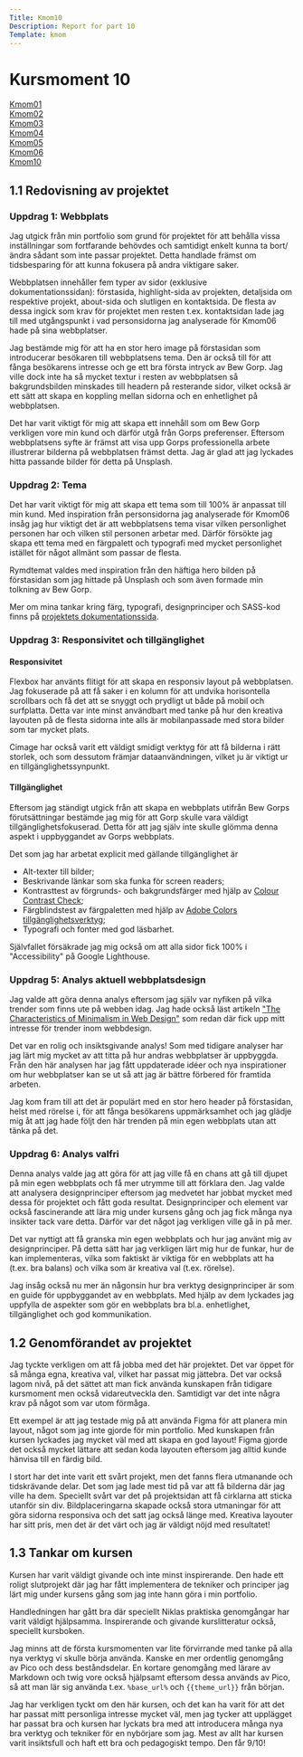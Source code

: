 ```yaml
---
Title: Kmom10
Description: Report for part 10
Template: kmom
---
```


Kursmoment 10
==================
<div class="sidebar">
    <p>
        <a href="%base_url%/report/kmom01">Kmom01</a></li><br>
        <a href="%base_url%/report/kmom02">Kmom02</a></li><br>
        <a href="%base_url%/report/kmom03">Kmom03</a></li><br>
        <a href="%base_url%/report/kmom04">Kmom04</a></li><br>
        <a href="%base_url%/report/kmom05">Kmom05</a></li><br>
        <a href="%base_url%/report/kmom06">Kmom06</a></li><br>
        <a href="%base_url%/report/kmom10"><u>Kmom10</u></a></li><br>
    </p>
</div>

<div class="content">
<h2>1.1 Redovisning av projektet</h2>
    <h3>Uppdrag 1: Webbplats</h3>
        <p>Jag utgick från min portfolio som grund för projektet för att behålla vissa inställningar som fortfarande behövdes och samtidigt enkelt kunna ta bort/ändra sådant som inte passar projektet. Detta handlade främst om tidsbesparing för att kunna fokusera på andra viktigare saker.</p>
        <p>Webbplatsen innehåller fem typer av sidor (exklusive dokumentationssidan): förstasida, highlight-sida av projekten, detaljsida om respektive projekt, about-sida och slutligen en kontaktsida. De flesta av dessa ingick som krav för projektet men resten t.ex. kontaktsidan lade jag till med utgångspunkt i vad personsidorna jag analyserade för Kmom06 hade på sina webbplatser.</p>
        <p>Jag bestämde mig för att ha en stor hero image på förstasidan som introducerar besökaren till webbplatsens tema. Den är också till för att fånga besökarens intresse och ge ett bra första intryck av Bew Gorp. Jag ville dock inte ha så mycket textur i resten av webbplatsen så bakgrundsbilden minskades till headern på resterande sidor, vilket också är ett sätt att skapa en koppling mellan sidorna och en enhetlighet på webbplatsen.</p>
        <p>Det har varit viktigt för mig att skapa ett innehåll som om Bew Gorp verkligen vore min kund och därför utgå från Gorps preferenser. Eftersom webbplatsens syfte är främst att visa upp Gorps professionella arbete illustrerar bilderna på webbplatsen främst detta. Jag är glad att jag lyckades hitta passande bilder för detta på Unsplash.</p>
    <h3>Uppdrag 2: Tema</h3>
        <p>Det har varit viktigt för mig att skapa ett tema som till 100% är anpassat till min kund. Med inspiration från personsidorna jag analyserade för Kmom06 insåg jag hur viktigt det är att webbplatsens tema visar vilken personlighet personen har och vilken stil personen arbetar med. Därför försökte jag skapa ett tema med en färgpalett och typografi med mycket personlighet istället för något allmänt som passar de flesta.</p>
        <p>Rymdtemat valdes med inspiration från den häftiga hero bilden på förstasidan som jag hittade på Unsplash och som även formade min tolkning av Bew Gorp.</p>
        <p>Mer om mina tankar kring färg, typografi, designprinciper och SASS-kod finns på <a href="http://www.student.bth.se/~jeph20/dbwebb-kurser/design/me/kmom10/doc" target="_blank">projektets dokumentationssida</a>.</p>
    <h3>Uppdrag 3: Responsivitet och tillgänglighet</h3>
        <h4>Responsivitet</h4>
            <p>Flexbox har använts flitigt för att skapa en responsiv layout på webbplatsen. Jag fokuserade på att få saker i en kolumn för att undvika horisontella scrollbars och få det att se snyggt och prydligt ut både på mobil och surfplatta. Detta var inte minst användbart med tanke på hur den kreativa layouten på de flesta sidorna inte alls är mobilanpassade med stora bilder som tar mycket plats.</p>
            <p>Cimage har också varit ett väldigt smidigt verktyg för att få bilderna i rätt storlek, och som dessutom främjar dataanvändningen, vilket ju är viktigt ur en tillgänglighetssynpunkt.</p>
        <h4>Tillgänglighet</h4>
            <p>Eftersom jag ständigt utgick från att skapa en webbplats utifrån Bew Gorps förutsättningar bestämde jag mig för att Gorp skulle vara väldigt tillgänglighetsfokuserad. Detta för att jag själv inte skulle glömma denna aspekt i uppbyggandet av Gorps webbplats.</p>
            <p>Det som jag har arbetat explicit med gällande tillgänglighet är 
                <ul>
                    <li>Alt-texter till bilder;</li> 
                    <li>Beskrivande länkar som ska funka för screen readers;</li>
                    <li>Kontrasttest av förgrunds- och bakgrundsfärger med hjälp av <a href="https://snook.ca/technical/colour_contrast/colour.html#fg=DAA806,bg=202122" target="_blank">Colour Contrast Check</a>; </li>
                    <li>Färgblindstest av färgpaletten med hjälp av <a href="https://color.adobe.com/sv/create/color-accessibility" target="_blank">Adobe Colors tillgänglighetsverktyg</a>;</li>
                    <li>Typografi och fonter med god läsbarhet.</li>
                </ul>
            <p>Självfallet försäkrade jag mig också om att alla sidor fick 100% i "Accessibility" på Google Lighthouse.</p>
    <h3>Uppdrag 5: Analys aktuell webbplatsdesign</h3>
        <p>Jag valde att göra denna analys eftersom jag själv var nyfiken på vilka trender som finns ute på webben idag. Jag hade också läst artikeln <a href="https://www.nngroup.com/articles/characteristics-minimalism/">"The Characteristics of Minimalism in Web Design"</a> som redan där fick upp mitt intresse för trender inom webbdesign.</p>
        <p>Det var en rolig och insiktsgivande analys! Som med tidigare analyser har jag lärt mig mycket av att titta på hur andras webbplatser är uppbyggda. Från den här analysen har jag fått uppdaterade idéer och nya inspirationer om hur webbplatser kan se ut så att jag är bättre förbered för framtida arbeten.</p>
        <p>Jag kom fram till att det är populärt med en stor hero header på förstasidan, helst med rörelse i, för att fånga besökarens uppmärksamhet och jag glädje mig åt att jag hade följt den här trenden på min egen webbplats utan att tänka på det.</p>
    <h3>Uppdrag 6: Analys valfri</h3>
        <p>Denna analys valde jag att göra för att jag ville få en chans att gå till djupet på min egen webbplats och få mer utrymme till att förklara den. Jag valde att analysera designprinciper eftersom jag medvetet har jobbat mycket med dessa för projektet och fått goda resultat. Designprinciper och element var också fascinerande att lära mig under kursens gång och jag fick många nya insikter tack vare detta. Därför var det något jag verkligen ville gå in på mer.</p>
        <p>Det var nyttigt att få granska min egen webbplats och hur jag använt mig av designprinciper. På detta sätt har jag verkligen lärt mig hur de funkar, hur de kan implementeras, vilka som faktiskt är viktiga för en webbplats att ha (t.ex. bra balans) och vilka som är kreativa val (t.ex. rörelse).</p>
        <p>Jag insåg också nu mer än någonsin hur bra verktyg designprinciper är som en guide för uppbyggandet av en webbplats. Med hjälp av dem lyckades jag uppfylla de aspekter som gör en webbplats bra bl.a. enhetlighet, tillgänglighet och god kommunikation.</p>
<h2>1.2 Genomförandet av projektet</h2>
    <p>Jag tyckte verkligen om att få jobba med det här projektet. Det var öppet för så många egna, kreativa val, vilket har passat mig jättebra. Det var också lagom nivå, på det sättet att man fick använda kunskapen från tidigare kursmoment men också vidareutveckla den. Samtidigt var det inte några krav på något som var utom förmåga.</p>
    <p>Ett exempel är att jag testade mig på att använda Figma för att planera min layout, något som jag inte gjorde för min portfolio. Med kunskapen från kursen lyckades jag mycket väl med att skapa en god layout! Figma gjorde det också mycket lättare att sedan koda layouten eftersom jag alltid kunde hänvisa till en färdig bild.</p>
    <p>I stort har det inte varit ett svårt projekt, men det fanns flera utmanande och tidskrävande delar. Det som jag lade mest tid på var att få bilderna där jag ville ha dem. Speciellt svårt var det på projektsidan att få cirklarna att sticka utanför sin div. Bildplaceringarna skapade också stora utmaningar för att göra sidorna responsiva och det satt jag också länge med. Kreativa layouter har sitt pris, men det är det värt och jag är väldigt nöjd med resultatet!</p>

<h2>1.3 Tankar om kursen</h2>
    <p>Kursen har varit väldigt givande och inte minst inspirerande. Den hade ett roligt slutprojekt där jag har fått implementera de tekniker och principer jag lärt mig under kursens gång som jag inte hann göra i min portfolio.</p>
    <p>Handledningen har gått bra där speciellt Niklas praktiska genomgångar har varit väldigt hjälpsamma. Inspirerande och givande kurslitteratur också, speciellt kursboken.</p>
    <p>Jag minns att de första kursmomenten var lite förvirrande med tanke på alla nya verktyg vi skulle börja använda. Kanske en mer ordentlig genomgång av Pico och dess beståndsdelar. En kortare genomgång med lärare av Markdown och twig vore också hjälpsamt eftersom dessa används av Pico, så att man lär sig använda t.ex. <code>&#37;base_url&#37;</code> och <code>{{theme_url}}</code> från början.</p>
    <p>Jag har verkligen tyckt om den här kursen, och det kan ha varit för att det har passat mitt personliga intresse mycket väl, men jag tycker att upplägget har passat bra och kursen har lyckats bra med att introducera många nya bra verktyg och tekniker för en nybörjare som jag. Mest av allt har kursen varit insiktsfull och haft ett bra och pedagogiskt tempo. Den får 9/10!</p>

<a class="arrow-up" href="?" aria-label="Go to top of page"><i class="fas fa-arrow-circle-up"></i></a>
